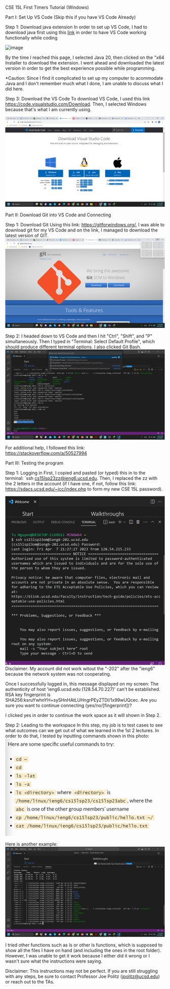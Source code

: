 CSE 15L First Timers Tutorial (Windows)

Part I: Set Up VS Code (Skip this if you have VS Code Already)

  Step 1: Download java extension
  In order to set up VS Code, I had to download java first using this [link](https://www.oracle.com/java/technologies/downloads/) in order to have VS Code working functionally while coding  
  
  ![image](https://user-images.githubusercontent.com/122843554/233439809-3a92e6c5-3dcf-4931-bd4b-c30dc16b58a2.png)

  By the time I reached this page, I selected Java 20, then clicked on the "x64 Installer to download the extension. I went ahead and downloaded the latest version in order to get the best experience possible while programming.
  
  *Caution: Since I find it complicated to set up my computer to acommodate Java and I don't remember much what I done, I am unable to discuss what I did here. 
  
  Step 3: Download the VS Code
  To download VS Code, I used this link https://code.visualstudio.com/Download. Then, I selected Windows because that's what I am currently using.
  
  ![Image](https://github.com/DirectJava/cse15l-lab-reports/blob/main/Screenshot%20(37).png)
  



Part II: Download Git into VS Code and Connecting
  
  Step 1: Download Git
  Using this link: https://gitforwindows.org/, I was able to download git for my VS Code and on the link, I managed to download the latest version of GIT.
![Image](https://github.com/DirectJava/cse15l-lab-reports/blob/main/Screenshot%20(38).png)

  Step 2: I headed down to VS Code and then I hit "Ctrl", "Shift", and "P" simultaneously. Then I typed in "Terminal: Select Default Profile", which should produce different terminal options. I also clicked Git Bash.
![Image](https://github.com/DirectJava/cse15l-lab-reports/blob/main/Screenshot%20(39).png)
  
  For additional help, I followed this link: https://stackoverflow.com/a/50527994
  

Part III: Testing the program
 
   Step 1: Logging in
   First, I copied and pasted (or typed) this in to the terminal: `ssh cs15lsp23zz@ieng6.ucsd.edu. Then, I replaced the zz with the 2 letters in the account (if I have one, if not, follow this link: https://sdacs.ucsd.edu/~icc/index.php to form my new CSE 15L password).
   
   ![Image](https://github.com/DirectJava/cse15l-lab-reports/blob/main/Screenshot%20(40).png)
   Disclaimer: My account did not work witout the "-202" after the "ieng6" because the network system was not cooperating.
   
   Once I successfully logged in, this message displayed on my screen: The authenticity of host 'ieng6.ucsd.edu (128.54.70.227)' can't be established.
RSA key fingerprint is SHA256:ksruYwhnYH+sySHnHAtLUHngrPEyZTDl/1x99wUQcec.
Are you sure you want to continue connecting (yes/no/[fingerprint])? 

I clicked yes in order to continue the work space as it will shown in Step 2.

   Step 2: Leading to the workspace
   In this step, my job is to test cases to see what outcomes can we get out of what we learned in the 1st 2 lectures. In order to do that, I tested by inputting commands shown in this photo:
   ![Image](https://github.com/DirectJava/cse15l-lab-reports/blob/main/Screenshot%20(41).png)
   
   Here is another example:
   ![Image](https://github.com/DirectJava/cse15l-lab-reports/blob/main/Screenshot%20(42).png)
   
   I tried other functions such as ls <directory> or other ls functions, which is supposed to show all the files I have on hand (and including the ones in the root folder). However, I was unable to get it work because I either did it wrong or I wasn't sure what the instructions were saying. 
  
   Disclaimer: This instructions may not be perfect. If you are still struggling with any steps, be sure to contact Professor Joe Politz (jpolitz@ucsd.edu) or reach out to the TAs.
   
